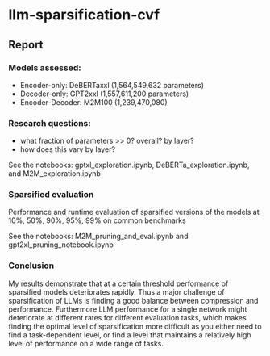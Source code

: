 # llm-sparsification-cvf


## Report


### Models assessed:
   - Encoder-only: DeBERTaxxl (1,564,549,632 parameters)
   - Decoder-only: GPT2xxl (1,557,611,200 parameters)
   - Encoder-Decoder: M2M100 (1,239,470,080)


### Research questions:
   - what fraction of parameters >> 0? overall? by layer?
   - how does this vary by layer?

See the notebooks: gptxl_exploration.ipynb, DeBERTa_exploration.ipynb, and M2M_exploration.ipynb

### Sparsified evaluation
   Performance and runtime evaluation of sparsified versions of the models at 10%, 50%, 90%, 95%, 99% on common benchmarks

See the notebooks: M2M_pruning_and_eval.ipynb and gpt2xl_pruning_notebook.ipynb

### Conclusion

My results demonstrate that at a certain threshold performance of sparsified models deteriorates rapidly. Thus a major challenge of sparsification of LLMs is finding a good balance between compression and performance. Furthermore LLM performance for a single network might deteriorate at different rates for different evaluation tasks, which makes finding the optimal level of sparsification more difficult as you either need to find a task-dependent level, or find a level that maintains a relatively high level of performance on a wide range of tasks.
